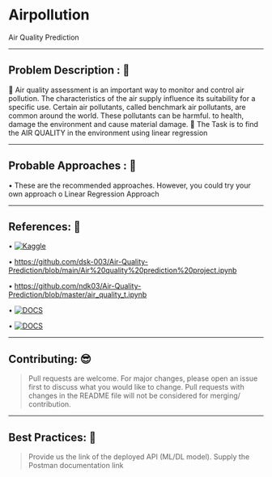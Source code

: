 # Airpollution
Air Quality Prediction

----

## Problem Description : 🎯
	Air quality assessment is an important way to monitor and control air pollution. The characteristics of the air supply influence its suitability for a specific use. Certain air pollutants, called benchmark air pollutants, are common around the world. These pollutants can be harmful. to health, damage the environment and cause material damage.
	The Task is to find the AIR QUALITY in the environment using linear regression

---

## Probable Approaches : 💭
•	These are the recommended approaches. However, you could try your own approach
o	Linear Regression Approach

---

## References: 📖

•	[![Kaggle](https://img.shields.io/badge/Datasets-add8e6?style=for-the-badge&logo=kaggle&logoColor=white)](https://archive.ics.uci.edu/ml/machine-learning-databases/00360/AirQualityUCI.zip)

•	https://github.com/dsk-003/Air-Quality-Prediction/blob/main/Air%20quality%20prediction%20project.ipynb

•	https://github.com/ndk03/Air-Quality-Prediction/blob/master/air_quality_t.ipynb

•	[![DOCS](https://img.shields.io/badge/Documentation-Visit%20Docs-gre?style=flat-square&logo=appveyor)](https://www.tensorflow.org/api_docs/python/tf)

•	[![DOCS](https://img.shields.io/badge/Postman-Visit%20Docs-orange?style=flat-square&logo=appveyor)](<paste_your_link_here>)

---

## Contributing: 😎

>	Pull requests are welcome. For major changes, please open an issue first to discuss what you would like to change.
>	Pull requests with changes in the README file will not be considered for merging/ contribution.

---

## Best Practices: 🥳

>	Provide us the link of the deployed API (ML/DL model).
>	Supply the Postman documentation link
